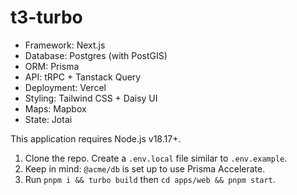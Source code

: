 # t3-turbo

- Framework: Next.js
- Database: Postgres (with PostGIS)
- ORM: Prisma
- API: tRPC + Tanstack Query
- Deployment: Vercel
- Styling: Tailwind CSS + Daisy UI
- Maps: Mapbox
- State: Jotai

This application requires Node.js v18.17+.

1. Clone the repo. Create a `.env.local` file similar to `.env.example`.
2. Keep in mind: `@acme/db` is set up to use Prisma Accelerate.
3. Run `pnpm i && turbo build` then `cd apps/web && pnpm start`.
